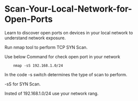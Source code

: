 # Scan-Your-Local-Network-for-Open-Ports

Learn to discover open ports on devices in your local network to understand network exposure.

Run nmap tool to perform TCP SYN Scan.

Use below Command for check open port in your network

        nmap -sS 192.168.1.0/24 

In the code -s switch determines the type of scan to perform.

-sS for SYN Scan.

Insted of 192.168.1.0/24 use your network rang.
